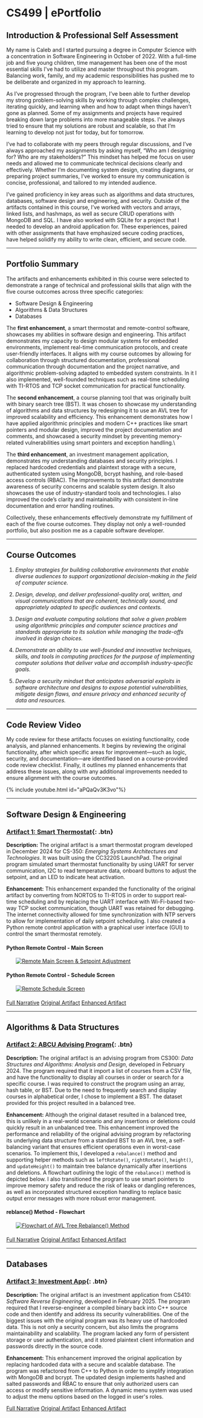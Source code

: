# CS499 | ePortfolio

## Introduction & Professional Self Assessment
My name is Caleb and I started pursuing a degree in Computer Science with a concentration in Software Engineering in October of 2022. With a full-time job and five young children, time management has been one of the most essential skills I've had to utilize and master throughout this program. Balancing work, family, and my academic responsibilities has pushed me to be deliberate and organized in my approach to learning.

As I’ve progressed through the program, I’ve been able to further develop my strong problem-solving skills by working through complex challenges, iterating quickly, and learning when and how to adapt when things haven’t gone as planned. Some of my assignments and projects have required breaking down large problems into more manageable steps. I’ve always tried to ensure that my solutions are robust and scalable, so that I’m learning to develop not just for today, but for tomorrow.

I’ve had to collaborate with my peers through regular discussions, and I’ve always approached my assignments by asking myself, “Who am I designing for? Who are my stakeholders?” This mindset has helped me focus on user needs and allowed me to communicate technical decisions clearly and effectively. Whether I’m documenting system design, creating diagrams, or preparing project summaries, I’ve worked to ensure my communication is concise, professional, and tailored to my intended audience.

I’ve gained proficiency in key areas such as algorithms and data structures, databases, software design and engineering, and security. Outside of the artifacts contained in this course, I’ve worked with vectors and arrays, linked lists, and hashmaps, as well as secure CRUD operations with MongoDB and SQL. I have also worked with SQLite for a project that I needed to develop an android application for. These experiences, paired with other assignments that have emphasized secure coding practices, have helped solidify my ability to write clean, efficient, and secure code. 

---
## Portfolio Summary
The artifacts and enhancements exhibited in this course were selected to demonstrate a range of technical and professional skills that align with the five course outcomes across three specific categories:

- Software Design & Engineering
- Algorithms & Data Structures
- Databases

The **first enhancement**, a smart thermostat and remote-control software, showcases my abilities in software design and engineering. This artifact demonstrates my capacity to design modular systems for embedded environments, implement real-time communication protocols, and create user-friendly interfaces. It aligns with my course outcomes by allowing for collaboration through structured documentation, professional communication through documentation and the project narrative, and algorithmic problem-solving adapted to embedded system constraints. In it I also implemented, well-founded techniques such as real-time scheduling with TI-RTOS and TCP socket communication for practical functionality. 

The **second enhancement**, a course planning tool that was originally built with binary search tree (BST). It was chosen to showcase my understanding of algorithms and data structures by redesigning it to use an AVL tree for improved scalability and efficiency. This enhancement demonstrates how I have applied algorithmic principles and modern C++ practices like smart pointers and modular design, improved the project documentation and comments, and showcased a security mindset by preventing memory-related vulnerabilities using smart pointers and exception handling.\

The **third enhancement**, an investment management application, demonstrates my understanding databases and security principles. I replaced hardcoded credentials and plaintext storage with a secure, authenticated system using MongoDB, bcrypt hashing, and role-based access controls (RBAC). The improvements to this artifact demonstrate awareness of security concerns and scalable system design. It also showcases the use of industry-standard tools and technologies. I also improved the code’s clarity and maintainability with consistent in-line documentation and error handling routines.

Collectively, these enhancements effectively demonstrate my fulfillment of each of the five course outcomes. They display not only a well-rounded portfolio, but also position me as a capable software developer.


---
## Course Outcomes
1. *Employ strategies for building collaborative environments that enable diverse audiences to support organizational decision-making in the field of computer science.*

2. *Design, develop, and deliver professional-quality oral, written, and visual communications that are coherent, technically sound, and appropriately adapted to specific audiences and contexts.*

3. *Design and evaluate computing solutions that solve a given problem using algorithmic principles and computer science practices and standards appropriate to its solution while managing the trade-offs involved in design choices.*

4. *Demonstrate an ability to use well-founded and innovative techniques, skills, and tools in computing practices for the purpose of implementing computer solutions that deliver value and accomplish industry-specific goals.*

5. *Develop a security mindset that anticipates adversarial exploits in software architecture and designs to expose potential vulnerabilities, mitigate design flaws, and ensure privacy and enhanced security of data and resources.*

---
## Code Review Video

My code review for these artifacts focuses on existing functionality, code analysis, and planned enhancements. It begins by reviewing the original functionality, after which specific areas for improvement—such as logic, security, and documentation—are identified based on a course-provided code review checklist. Finally, it outlines my planned enhancements that address these issues, along with any additional improvements needed to ensure alignment with the course outcomes.

{% include youtube.html id="aPQaQv3K3vo"%}

---
## Software Design & Engineering
### [Artifact 1: Smart Thermostat](https://github.com/calebmirwin/CS499/tree/main/Artifact%201){: .btn}

**Description:** The original artifact is a smart thermostat program developed in December 2024 for CS-350: *Emerging Systems Architectures and Technologies*. It was built using the CC3220S LaunchPad. The original program simulated smart thermostat functionality by using UART for server communication, I2C to read temperature data, onboard buttons to adjust the setpoint, and an LED to indicate heat activation.

**Enhancement:** This enhancement expanded the functionality of the original artifact by converting from NORTOS to TI-RTOS in order to support real-time scheduling and by replacing the UART interface with Wi-Fi-based two-way TCP socket communication, though UART was retained for debugging. The internet connectivity allowed for time synchronization with NTP servers to allow for implementation of daily setpoint scheduling. I also created a Python remote control application with a graphical user interface (GUI) to control the smart thermostat remotely.

#### Python Remote Control - Main Screen
<a href="assets/images/RemoteControl_1.png" target="_blank">
  <img src="assets/images/RemoteControl_1.png" alt="Remote Main Screen & Setpoint Adjustment" title="Remote Main Screen & Setpoint Adjustment" style="display: block; margin: 0 auto 20px auto; max-width: 90%;">
</a>

#### Python Remote Control - Schedule Screen
<a href="assets/images/RemoteControl_2.png" target="_blank">
  <img src="assets/images/RemoteControl_2.png" alt="Remote Schedule Screen" title="Remote Schedule Screen" style="display: block; margin: 0 auto 20px auto; max-width: 90%;">
</a>

<div class="button-row">
  <a href="https://github.com/calebmirwin/CS499/blob/main/Artifact%201/Irwin_CS499_SoftwareDesignandEngineering.pdf" class="button">Full Narrative</a>
  <a href="https://github.com/calebmirwin/CS499/tree/main/Artifact%201/Original/Irwin_SmartThermostat" class="button">Original Artifact</a>
  <a href="https://github.com/calebmirwin/CS499/tree/main/Artifact%201/Enhancement/Irwin_EnhancedSmartThermostat" class="button">Enhanced Artifact</a>
</div>

---
## Algorithms & Data Structures
### [Artifact 2: ABCU Advising Program](https://github.com/calebmirwin/CS499/tree/main/Artifact%202){: .btn}

**Description:** The original artifact is an advising program from CS300: *Data Structures and Algorithms: Analysis and Design*, developed in February 2024. The program required that it import a list of courses from a CSV file, and have the functionality to display all courses in order or search for a specific course. I was required to construct the program using an array, hash table, or BST. Due to the need to frequently search and display courses in alphabetical order, I chose to implement a BST. The dataset provided for this project resulted in a balanced tree.

**Enhancement:** Although the original dataset resulted in a balanced tree, this is unlikely in a real-world scenario and any insertions or deletions could quickly result in an unbalanced tree. This enhancement improved the performance and reliability of the original advising program by refactoring its underlying data structure from a standard BST to an AVL tree, a self-balancing variant that ensures efficient operations even in worst-case scenarios. To implement this, I developed a `rebalance()` method and supporting helper methods such as `leftRotate()`, `rightRotate()`, `height()`, and `updateHeight()` to maintain tree balance dynamically after insertions and deletions. A flowchart outlining the logic of the `rebalance()` method is depicted below. I also transitioned the program to use smart pointers to improve memory safety and reduce the risk of leaks or dangling references, as well as incorporated structured exception handling to replace basic output error messages with more robust error management.

#### reblance() Method - Flowchart
<a href="assets/images/AVLTreeFlowchart.png" target="_blank">
  <img src="assets/images/AVLTreeFlowchart.png" alt="Flowchart of AVL Tree Rebalance() Method" title="Flowchart of AVL Tree Rebalance() Method" style="display: block; margin: 0 auto 20px auto; max-width: 90%;">
</a>

<div class="button-row">
  <a href="https://github.com/calebmirwin/CS499/blob/main/Artifact%202/Irwin_CS499_AlgorithmsAndDataStructures.pdf" class="button">Full Narrative</a>
  <a href="https://github.com/calebmirwin/CS499/tree/main/Artifact%202/Original/Irwin_ABCUAdvisingProgram" class="button">Original Artifact</a>
  <a href="https://github.com/calebmirwin/CS499/tree/main/Artifact%202/Enhanced/Irwin_EnhancedABCUAdvisingProgram" class="button">Enhanced Artifact</a>
</div>

---
## Databases
### [Artifact 3: Investment App](https://github.com/calebmirwin/CS499/tree/main/Artifact%203){: .btn}

**Description:** The original artifact is an investment application from CS410: *Software Reverse Engineering*, developed in February 2025. The program required that I reverse-engineer a compiled binary back into C++ source code and then identify and address its security vulnerabilities. One of the biggest issues with the original program was its heavy use of hardcoded data. This is not only a security concern, but also limits the programs maintainability and scalability. The program lacked any form of persistent storage or user authentication, and it stored plaintext client information and passwords directly in the source code.

**Enhancement:** This enhancement improved the original application by replacing hardcoded data with a secure and scalable database. The program was refactored from C++ to Python in order to simplify integration with MongoDB and bcrypt. The updated design implements hashed and salted passwords and RBAC to ensure that only authorized users can access or modify sensitive information. A dynamic menu system was used to adjust the menu options based on the logged in user's roles. 

<div class="button-row">
  <a href="https://github.com/calebmirwin/CS499/blob/main/Artifact%203/Irwin_CS499_Databases.pdf" class="button">Full Narrative</a>
  <a href="https://github.com/calebmirwin/CS499/tree/main/Artifact%203/Original" class="button">Original Artifact</a>
  <a href="https://github.com/calebmirwin/CS499/tree/main/Artifact%203/Enhancement" class="button">Enhanced Artifact</a>
</div>